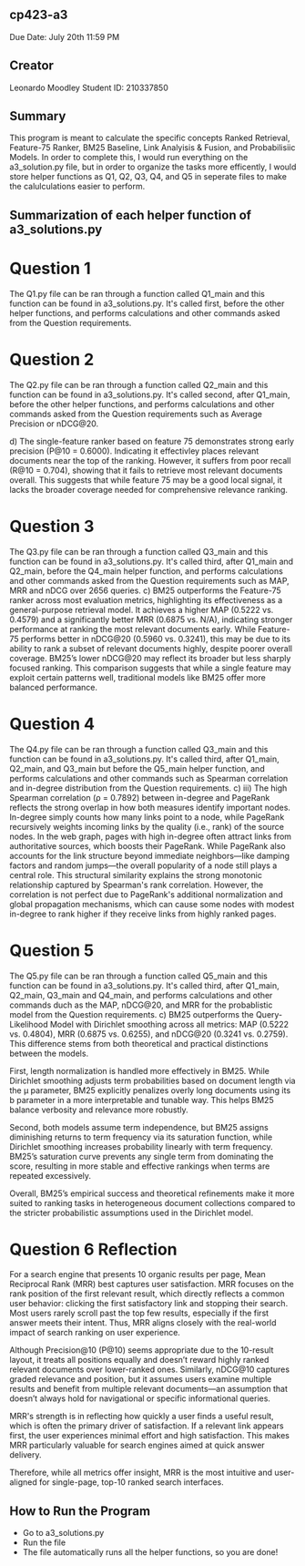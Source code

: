 ## cp423-a3
Due Date: July 20th 11:59 PM

## Creator
Leonardo Moodley
Student ID: 210337850

## Summary
This program is meant to calculate the specific concepts Ranked Retrieval, Feature-75 Ranker, BM25 Baseline, Link Analyisis & Fusion,
and Probabilisiic Models. In order to complete this, I would run everything on the a3_solution.py file, but in order to 
organize the tasks more efficently, I would store helper functions as Q1, Q2, Q3, Q4, and Q5 in seperate files to make the calulculations easier to perform.

## Summarization of each helper function of a3_solutions.py
# Question 1 
The Q1.py file can be ran through a function called Q1_main and this function can be found in a3_solutions.py. It's called first, before the other helper functions,
and performs calculations and other commands asked from the Question requirements.
# Question 2
The Q2.py file can be ran through a function called Q2_main and this function can be found in a3_solutions.py. It's called second, after Q1_main, before the other helper functions,
and performs calculations and other commands asked from the Question requirements such as Average Precision or nDCG@20.

d) The single-feature ranker based on feature 75 demonstrates strong early precision (P@10 = 0.6000). Indicating 
it effectivley places relevant documents near the top of the ranking. However, it suffers from poor recall (R@10 = 0.704),
showing that it fails to retrieve most relevant documents overall. This suggests that while feature 75 may be a good local signal, it lacks
the broader coverage needed for comprehensive relevance ranking.
# Question 3
The Q3.py file can be ran through a function called Q3_main and this function can be found in a3_solutions.py. It's called third, after Q1_main and Q2_main, before the Q4_main helper function,
and performs calculations and other commands asked from the Question requirements such as MAP, MRR and nDCG over 2656 queries.
c)
BM25 outperforms the Feature-75 ranker across most evaluation metrics, highlighting its effectiveness as a general-purpose retrieval model. It achieves a higher MAP (0.5222 vs. 0.4579) and a significantly better MRR (0.6875 vs. N/A), indicating stronger performance at ranking the most relevant documents early. While Feature-75 performs better in nDCG@20 (0.5960 vs. 0.3241), this may be due to its ability to rank a subset of relevant documents highly, despite poorer overall coverage. BM25’s lower nDCG@20 may reflect its broader but less sharply focused ranking. This comparison suggests that while a single feature may exploit certain patterns well, traditional models like BM25 offer more balanced performance.
# Question 4
The Q4.py file can be ran through a function called Q3_main and this function can be found in a3_solutions.py. It's called third, after Q1_main, Q2_main, and Q3_main but before the Q5_main helper function, and performs calculations and other commands such as Spearman correlation and in-degree distribution from the Question requirements.
c)
iii)
The high Spearman correlation (ρ = 0.7892) between in-degree and PageRank reflects the strong overlap in how both measures identify important nodes. In-degree simply counts how many links point to a node, while PageRank recursively weights incoming links by the quality (i.e., rank) of the source nodes. In the web graph, pages with high in-degree often attract links from authoritative sources, which boosts their PageRank. While PageRank also accounts for the link structure beyond immediate neighbors—like damping factors and random jumps—the overall popularity of a node still plays a central role. This structural similarity explains the strong monotonic relationship captured by Spearman's rank correlation. However, the correlation is not perfect due to PageRank's additional normalization and global propagation mechanisms, which can cause some nodes with modest in-degree to rank higher if they receive links from highly ranked pages.
# Question 5
The Q5.py file can be ran through a function called Q5_main and this function can be found in a3_solutions.py. It's called third, after Q1_main, Q2_main, Q3_main and Q4_main, and performs calculations and other commands duch as the MAP, nDCG@20, and MRR for the probablistic model from the Question requirements.
c)
BM25 outperforms the Query-Likelihood Model with Dirichlet smoothing across all metrics: MAP (0.5222 vs. 0.4804), MRR (0.6875 vs. 0.6255), and nDCG@20 (0.3241 vs. 0.2759). This difference stems from both theoretical and practical distinctions between the models.

First, length normalization is handled more effectively in BM25. While Dirichlet smoothing adjusts term probabilities based on document length via the µ parameter, BM25 explicitly penalizes overly long documents using its b parameter in a more interpretable and tunable way. This helps BM25 balance verbosity and relevance more robustly.

Second, both models assume term independence, but BM25 assigns diminishing returns to term frequency via its saturation function, while Dirichlet smoothing increases probability linearly with term frequency. BM25’s saturation curve prevents any single term from dominating the score, resulting in more stable and effective rankings when terms are repeated excessively.

Overall, BM25’s empirical success and theoretical refinements make it more suited to ranking tasks in heterogeneous document collections compared to the stricter probabilistic assumptions used in the Dirichlet model.

# Question 6 Reflection
For a search engine that presents 10 organic results per page, Mean Reciprocal Rank (MRR) best captures user satisfaction. MRR focuses on the rank position of the first relevant result, which directly reflects a common user behavior: clicking the first satisfactory link and stopping their search. Most users rarely scroll past the top few results, especially if the first answer meets their intent. Thus, MRR aligns closely with the real-world impact of search ranking on user experience.

Although Precision@10 (P@10) seems appropriate due to the 10-result layout, it treats all positions equally and doesn’t reward highly ranked relevant documents over lower-ranked ones. Similarly, nDCG@10 captures graded relevance and position, but it assumes users examine multiple results and benefit from multiple relevant documents—an assumption that doesn’t always hold for navigational or specific informational queries.

MRR's strength is in reflecting how quickly a user finds a useful result, which is often the primary driver of satisfaction. If a relevant link appears first, the user experiences minimal effort and high satisfaction. This makes MRR particularly valuable for search engines aimed at quick answer delivery.

Therefore, while all metrics offer insight, MRR is the most intuitive and user-aligned for single-page, top-10 ranked search interfaces.

## How to Run the Program
- Go to a3_solutions.py
- Run the file
- The file automatically runs all the helper functions, so you are done!

